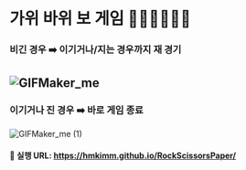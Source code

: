# 가위 바위 보 게임 ✌🏻✊🏻🖐🏻

<!-- ![image](https://github.com/hmkimm/RockScissorsPaper/assets/124167002/4a3fda15-4677-45e3-b13a-db41583b3258) -->

### 비긴 경우 ➡️ 이기거나/지는 경우까지 재 경기
![GIFMaker_me](https://github.com/hmkimm/RockScissorsPaper/assets/124167002/ef3a7327-73d2-4b2a-aa4e-930cfe482b9a)
-


### 이기거나 진 경우 ➡️ 바로 게임 종료
![GIFMaker_me (1)](https://github.com/hmkimm/RockScissorsPaper/assets/124167002/49d8617a-2dae-4de0-9127-a53e87e97e94)

#### 📌 실행 URL: https://hmkimm.github.io/RockScissorsPaper/
